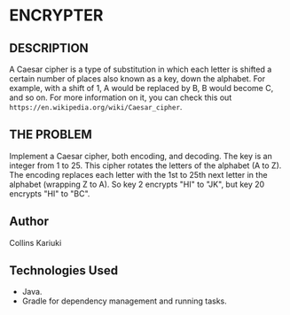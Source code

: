 #                                                   ENCRYPTER

## DESCRIPTION

A Caesar cipher is a type of substitution in which each letter is shifted a certain number of places also known as a key, down the alphabet.  For example, with a shift of 1, A would be replaced by B, B would become C, and so on. For more information on it, you can check this out ```https://en.wikipedia.org/wiki/Caesar_cipher```.

## THE PROBLEM

Implement a Caesar cipher, both encoding, and decoding. The key is an integer from 1 to 25. This cipher rotates the letters of the alphabet (A to Z). The encoding replaces each letter with the 1st to 25th next letter in the alphabet (wrapping Z to A). So key 2 encrypts "HI" to "JK", but key 20 encrypts "HI" to "BC".

## Author

Collins Kariuki

## Technologies Used

- Java.
- Gradle for dependency management and running tasks.
